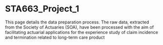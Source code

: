 # STA663_Project_1

This page details the data preparation process. The raw data, extracted from the Society of Actuaries (SOA), have been processed with the aim of facilitating actuarial applications for the experience study of claim incidence and termination related to long-term care product
